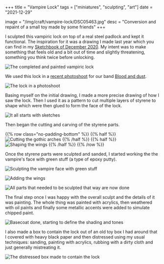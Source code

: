 +++
title = "Vampire Lock"
tags = ["miniatures", "sculpting", "art"]
date = "2021-12-29"

image = "/img/craft/vampire-lock/DSC05463.jpg"
desc = "Conversion and repaint of a small toy made by some friends"
+++

I sculpted this vampiric lock on top of a real steel padlock and kept it functional. The inspiration for it was a drawing I made last year which you can find in my [Sketchbook of December 2020](/works/sketchbook-december-2020/). My intent was to make something that feels old and a bit out of time and slightly threatening, something you think twice before unlocking.

![The completed and painted vampiric lock](/img/craft/vampire-lock/DSC05463.jpg "The completed and painted vampiric lock")

We used this lock in a [recent photoshoot](https://blood-and-dust.com/visuals/coffin/) for our band [Blood and dust](https://blood-and-dust.com/).

![The lock in a photoshoot](/img/craft/vampire-lock/DSC05657.jpg "The lock in a photoshoot")

Basing myself on the initial drawing, I made a more precise drawing of how I saw the lock. Then I used it as a pattern to cut multiple layers of styrene to shape which were then glued to form the face of the lock.

![It all starts with sketches](/img/craft/vampire-lock/DSC05445.jpg "It all starts with sketches")

Then began the cutting and carving of the styrene parts.

{{% row  class="no-padding-bottom" %}}
{{% half %}}
![Cutting the gothic arches](/img/craft/vampire-lock/DSC05447.jpg "Cutting the gothic arches")
{{% /half %}}
{{% half %}}
![Shaping the wings](/img/craft/vampire-lock/DSC05448.jpg "Shaping the wings")
{{% /half %}}
{{% /row %}}

Once the styrene parts were sculpted and sanded, I started working the the vampire's face with green stuff (a type of epoxy putty).


![Sculpting the vampire face with green stuff](/img/craft/vampire-lock/DSC05449.jpg "Sculpting the vampire face with green stuff")

![Adding the wings](/img/craft/vampire-lock/DSC05452.jpg "Adding the wings")

![All parts that needed to be sculpted that way are now done](/img/craft/vampire-lock/DSC05454.jpg "All parts that needed to be sculpted that way are now done")

The final step once I was happy with the overall sculpt and the details of it was painting. The whole thing was painted with acrylics, then weathered with oil paints and finally some metallic accents were added to simulate chipped paint.

![Basecoat done, starting to define the shading and tones](/img/craft/vampire-lock/DSC05458.jpg "Basecoat done, starting to define the shading and tones")

I also made a box to contain the lock out of an old toy box I had around that I covered with heavy black paper and then distressed using my usual techniques: sanding, painting with acrylics, rubbing with a dirty cloth and just generally mistreating it.

![The distressed box made to contain the lock](/img/craft/vampire-lock/DSC05455.jpg "The distressed box made to contain the lock")
